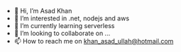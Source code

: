 - 👋 Hi, I’m Asad Khan
- 👀 I’m interested in .net, nodejs and aws
- 🌱 I’m currently learning serverless
- 💞️ I’m looking to collaborate on ...
- 📫 How to reach me on khan_asad_ullah@hotmail.com

<!---
Asad12/Asad12 is a ✨ special ✨ repository because its `README.md` (this file) appears on your GitHub profile.
You can click the Preview link to take a look at your changes.
--->
